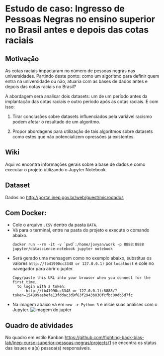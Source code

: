 # Estudo de caso: Ingresso de Pessoas Negras no ensino superior no Brasil antes e depois das cotas raciais

## Motivação

As cotas raciais impactaram no número de pessoas negras nas universidades. Partindo deste ponto: como um algoritmo para definir quem entra na universidade ou não, atuaria com as bases de dados antes e depois das cotas raciais no Brasil?

A abordagem será analisar dois datasets: um de um período antes da implantação das cotas raciais e outro período após as cotas raciais. E com isso:

1. Tirar conclusões sobre datasets influenciados pela variável racismo podem afetar o resultado de um algoritmo.

2. Propor abordagens para utilização de tais algoritmos sobre datasets como estes que não potencializem opressões já existentes.

## Wiki

Aqui vc encontra informações gerais sobre a base de dados e como executar o projeto utilizando o Jupyter Notebook.

## Dataset

Dados no http://portal.inep.gov.br/web/guest/microdados

## Com Docker:
- Cole o arquivo `.CSV` dentro da pasta `DATA`.
- Vá para o terminal, entre na pasta do projeto e execute o comando abaixo.
  ```SH
  docker run --rm -it -v `pwd`:/home/jovyan/work -p 8888:8888 jupyter/datascience-notebook jupyter notebook
  ```
- Será gerado uma mensagem como no exemplo abaixo, substitua os valores `http://(b41990cc3348 or 127.0.0.1)` por `localhost` e cole no navegador para abrir o jupter.
  ```SH
  Copy/paste this URL into your browser when you connect for the first time,
    to login with a token:
        http://(b41990cc3348 or 127.0.0.1):8888/?token=154899aebefe13fddac3d9f63f2943b030fcfbc00db5d7fc
  ```
- Na imagem abaixo vá em `new -> Python 3` e inicie suas análises com o Jupyter.
  ![imagem do jupter](./DATA/jupyter.png)

## Quadro de atividades

No quadro em estilo Kanban https://github.com/fighting-back-bias-lab/inep-curso-superior-pessoas-negras/projects/1 se encontra os status das issues e a(s) pessoa(s) responsáveis.

